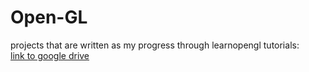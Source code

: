 # Open-GL
projects that are written as my progress through learnopengl tutorials: <br/>
[link to google drive](https://drive.google.com/file/d/1ChzrCNgOtWXi1eRDsHUecFtYv7g5Y-9h/view?usp=sharing)
